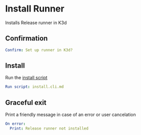 # Install Runner

Installs Release runner in K3d

## Confirmation

```yaml instacli
Confirm: Set up runner in K3d?
```

## Install

Run the [install script](install.cli.md)

```yaml instacli
Run script: install.cli.md
```

## Graceful exit

Print a friendly message in case of an error or user cancelation

```yaml instacli
On error:
  Print: Release runner not installed
```
